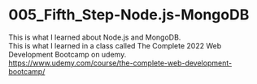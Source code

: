 # 005_Fifth_Step-Node.js-MongoDB
This is what I learned about Node.js and MongoDB.  
This is what I learned in a class called The Complete 2022 Web Development Bootcamp on udemy.  
https://www.udemy.com/course/the-complete-web-development-bootcamp/
